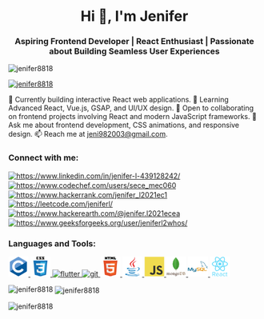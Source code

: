<h1 align="center">Hi 👋, I'm Jenifer</h1>
<h3 align="center">Aspiring Frontend Developer | React Enthusiast | Passionate about Building Seamless User Experiences</h3>

<p align="left"> <img src="https://komarev.com/ghpvc/?username=jenifer8818&label=Profile%20views&color=0e75b6&style=flat" alt="jenifer8818" /> </p>

<p align="left"> <a href="https://github.com/ryo-ma/github-profile-trophy"><img src="https://github-profile-trophy.vercel.app/?username=jenifer8818" alt="jenifer8818" /></a> </p>

🔭 Currently building interactive React web applications.
🌱 Learning Advanced React, Vue.js, GSAP, and UI/UX design.
👯 Open to collaborating on frontend projects involving React and modern JavaScript frameworks.
💬 Ask me about frontend development, CSS animations, and responsive design.
📫 Reach me at jeni982003@gmail.com.

<h3 align="left">Connect with me:</h3>
<p align="left">
<a href="https://linkedin.com/in/https://www.linkedin.com/in/jenifer-l-439128242/" target="blank"><img align="center" src="https://raw.githubusercontent.com/rahuldkjain/github-profile-readme-generator/master/src/images/icons/Social/linked-in-alt.svg" alt="https://www.linkedin.com/in/jenifer-l-439128242/" height="30" width="40" /></a>
<a href="https://www.codechef.com/users/https://www.codechef.com/users/sece_mec060" target="blank"><img align="center" src="https://cdn.jsdelivr.net/npm/simple-icons@3.1.0/icons/codechef.svg" alt="https://www.codechef.com/users/sece_mec060" height="30" width="40" /></a>
<a href="https://www.hackerrank.com/https://www.hackerrank.com/jenifer_l2021ec1" target="blank"><img align="center" src="https://raw.githubusercontent.com/rahuldkjain/github-profile-readme-generator/master/src/images/icons/Social/hackerrank.svg" alt="https://www.hackerrank.com/jenifer_l2021ec1" height="30" width="40" /></a>
<a href="https://www.leetcode.com/https://leetcode.com/jeniferl/" target="blank"><img align="center" src="https://raw.githubusercontent.com/rahuldkjain/github-profile-readme-generator/master/src/images/icons/Social/leet-code.svg" alt="https://leetcode.com/jeniferl/" height="30" width="40" /></a>
<a href="https://www.hackerearth.com/https://www.hackerearth.com/@jenifer.l2021ecea" target="blank"><img align="center" src="https://raw.githubusercontent.com/rahuldkjain/github-profile-readme-generator/master/src/images/icons/Social/hackerearth.svg" alt="https://www.hackerearth.com/@jenifer.l2021ecea" height="30" width="40" /></a>
<a href="https://auth.geeksforgeeks.org/user/https://www.geeksforgeeks.org/user/jeniferl2whos/" target="blank"><img align="center" src="https://raw.githubusercontent.com/rahuldkjain/github-profile-readme-generator/master/src/images/icons/Social/geeks-for-geeks.svg" alt="https://www.geeksforgeeks.org/user/jeniferl2whos/" height="30" width="40" /></a>
</p>

<h3 align="left">Languages and Tools:</h3>
<p align="left"> <a href="https://www.cprogramming.com/" target="_blank" rel="noreferrer"> <img src="https://raw.githubusercontent.com/devicons/devicon/master/icons/c/c-original.svg" alt="c" width="40" height="40"/> </a> <a href="https://www.w3schools.com/css/" target="_blank" rel="noreferrer"> <img src="https://raw.githubusercontent.com/devicons/devicon/master/icons/css3/css3-original-wordmark.svg" alt="css3" width="40" height="40"/> </a> <a href="https://flutter.dev" target="_blank" rel="noreferrer"> <img src="https://www.vectorlogo.zone/logos/flutterio/flutterio-icon.svg" alt="flutter" width="40" height="40"/> </a> <a href="https://git-scm.com/" target="_blank" rel="noreferrer"> <img src="https://www.vectorlogo.zone/logos/git-scm/git-scm-icon.svg" alt="git" width="40" height="40"/> </a> <a href="https://www.w3.org/html/" target="_blank" rel="noreferrer"> <img src="https://raw.githubusercontent.com/devicons/devicon/master/icons/html5/html5-original-wordmark.svg" alt="html5" width="40" height="40"/> </a> <a href="https://www.java.com" target="_blank" rel="noreferrer"> <img src="https://raw.githubusercontent.com/devicons/devicon/master/icons/java/java-original.svg" alt="java" width="40" height="40"/> </a> <a href="https://developer.mozilla.org/en-US/docs/Web/JavaScript" target="_blank" rel="noreferrer"> <img src="https://raw.githubusercontent.com/devicons/devicon/master/icons/javascript/javascript-original.svg" alt="javascript" width="40" height="40"/> </a> <a href="https://www.mongodb.com/" target="_blank" rel="noreferrer"> <img src="https://raw.githubusercontent.com/devicons/devicon/master/icons/mongodb/mongodb-original-wordmark.svg" alt="mongodb" width="40" height="40"/> </a> <a href="https://www.mysql.com/" target="_blank" rel="noreferrer"> <img src="https://raw.githubusercontent.com/devicons/devicon/master/icons/mysql/mysql-original-wordmark.svg" alt="mysql" width="40" height="40"/> </a> <a href="https://reactjs.org/" target="_blank" rel="noreferrer"> <img src="https://raw.githubusercontent.com/devicons/devicon/master/icons/react/react-original-wordmark.svg" alt="react" width="40" height="40"/> </a> </p>

<p><img align="left" src="https://github-readme-stats.vercel.app/api/top-langs?username=jenifer8818&show_icons=true&locale=en&layout=compact" alt="jenifer8818" /></p>

<p>&nbsp;<img align="center" src="https://github-readme-stats.vercel.app/api?username=jenifer8818&show_icons=true&locale=en" alt="jenifer8818" /></p>

<p><img align="center" src="https://github-readme-streak-stats.herokuapp.com/?user=jenifer8818&" alt="jenifer8818" /></p>
